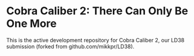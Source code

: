 # Cobra Caliber 2: There Can Only Be One More

This is the active development repository for Cobra Caliber 2, our LD38 submission (forked from github.com/mikkpr/LD38).

